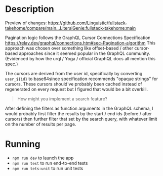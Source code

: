 # Description

Preview of changes: https://github.com/Linguistic/fullstack-takehome/compare/main...LiteralGenie:fullstack-takehome:main

Pagination logic follows the GraphQL Cursor Connections Specification
https://relay.dev/graphql/connections.htm#sec-Pagination-algorithm
This approach was chosen over something like offset-based / other cursor-based approaches since it seemed popular in the GraphQL community.
(Evidenced by how the urql / Yoga / official GraphQL docs all mention this spec.)

The cursors are derived from the user id, specifically by converting `user_${id}` to base64since specification recommends "opaque strings" for cursors.
These cursors should've probably been cached instead of regenerated on every request but I figured that would be a bit overkill.

> How might you implement a search feature?

After defining the filters as function arguments in the GraphQL schema, I would probably first filter the results by the start / end ids (before / after cursors) then further filter that set by the search query, with whatever limit on the number of results per page.

# Running

- `npm run dev` to launch the app
- `npm run test` to run end-to-end tests
- `npm run tets:unit` to run unit tests
